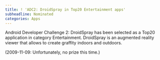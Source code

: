 ```yaml
---
title: ! 'ADC2: DroidSpray in Top20 Entertainment apps'
subheadline: Nominated
categories: Apps
---
```

Android Developer Challenge 2: DroidSpray has been selected as a Top20 application in category Entertainment. DroidSpray is an augmented reality viewer that allows to create graffity indoors and outdoors.

(2009-11-09: Unfortunately, no prize this time.)
